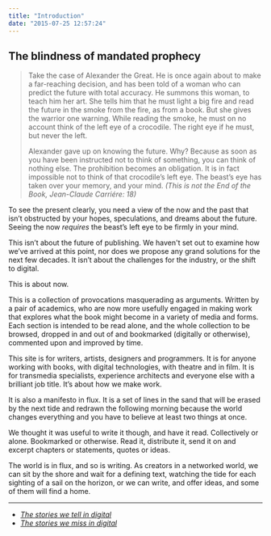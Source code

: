 ```yaml
---
title: "Introduction"
date: "2015-07-25 12:57:24"
---
```


## The blindness of mandated prophecy

> Take the case of Alexander the Great. He is once again about to make a
> far-reaching decision, and has been told of a woman who can predict
> the future with total accuracy. He summons this woman, to teach him
> her art. She tells him that he must light a big fire and read the
> future in the smoke from the fire, as from a book. But she gives the
> warrior one warning. While reading the smoke, he must on no account
> think of the left eye of a crocodile. The right eye if he must, but
> never the left.
>
> Alexander gave up on knowing the future. Why? Because as soon as you
> have been instructed not to think of something, you can think of
> nothing else. The prohibition becomes an obligation. It is in fact
> impossible not to think of that crocodile’s left eye. The beast’s eye
> has taken over your memory, and your mind. *(This is not the End of the Book, Jean-Claude Carriére: 18)*

To see the present clearly, you need a view of the now and the past that
isn’t obstructed by your hopes, speculations, and dreams about the
future. Seeing the now *requires* the beast’s left eye to be firmly in
your mind.

This isn’t about the future of publishing. We haven't set out to examine how we’ve arrived at this point, nor does we propose
any grand solutions for the next few decades. It isn’t about the
challenges for the industry, or the shift to digital.

This is about now.

This is a collection of provocations masquerading as arguments. Written
by a pair of academics, who are now more usefully engaged in making work
that explores what the book might become in a variety of media and
forms. Each section is intended to be read alone, and the whole
collection to be browsed, dropped in and out of and bookmarked
(digitally or otherwise), commented upon and improved by time.

This site is for writers, artists, designers and programmers. It is for
anyone working with books, with digital technologies, with theatre and
in film. It is for transmedia specialists, experience architects and
everyone else with a brilliant job title. It’s about how we make work.

It is also a manifesto in flux. It is a set of lines in the sand that
will be erased by the next tide and redrawn the following morning
because the world changes everything and you have to believe at least
two things at once.

We thought it was useful to write it though, and have it read.
Collectively or alone. Bookmarked or otherwise. Read it, distribute
it, send it on and excerpt chapters or statements, quotes or ideas.

The world is in flux, and so is writing. As creators in a networked
world, we can sit by the shore and wait for a defining text, watching
the tide for each sighting of a sail on the horizon, or we can write,
and offer ideas, and some of them will find a home.

<div class="not-on-single-page" markdown="1">

***

- *[The stories we tell in digital](/Introduction/The_stories_we_tell_in_digital.html)*
- *[The stories we miss in digital](/Introduction/The_stories_we_miss_in_digital.html)*

</div>
